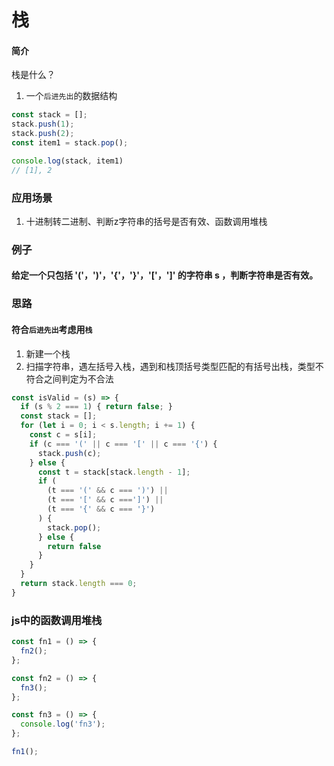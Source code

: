 # 栈
#### 简介

栈是什么？
1. 一个```后进先出```的数据结构

```javascript
const stack = [];
stack.push(1);
stack.push(2);
const item1 = stack.pop();

console.log(stack, item1)
// [1], 2
```
### 应用场景
1. 十进制转二进制、判断z字符串的括号是否有效、函数调用堆栈

### 例子
#### 给定一个只包括 '('，')'，'{'，'}'，'['，']' 的字符串 s ，判断字符串是否有效。
### 思路
#### 符合```后进先出```考虑用```栈```
1. 新建一个栈
2. 扫描字符串，遇左括号入栈，遇到和栈顶括号类型匹配的有括号出栈，类型不符合之间判定为不合法

```javascript
const isValid = (s) => {
  if (s % 2 === 1) { return false; }
  const stack = [];
  for (let i = 0; i < s.length; i += 1) {
    const c = s[i];
    if (c === '(' || c === '[' || c === '{') {
      stack.push(c);
    } else {
      const t = stack[stack.length - 1];
      if (
        (t === '(' && c === ')') ||
        (t === '[' && c ===']') ||
        (t === '{' && c === '}')
      ) {
        stack.pop();
      } else {
        return false
      }
    }
  }
  return stack.length === 0;
}
```

### js中的函数调用堆栈
```javascript
const fn1 = () => {
  fn2();
};

const fn2 = () => {
  fn3();
};

const fn3 = () => {
  console.log('fn3');
};

fn1();
```
